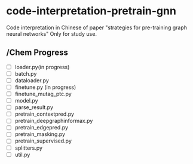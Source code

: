 # code-interpretation-pretrain-gnn
Code interpretation in Chinese of paper "strategies for pre-training graph neural networks"
Only for study use.

## /Chem Progress
- [ ] loader.py(in progress)
- [ ] batch.py
- [ ] dataloader.py
- [ ] finetune.py (in progress)
- [ ] finetune_mutag_ptc.py
- [ ] model.py
- [ ] parse_result.py
- [ ] pretrain_contextpred.py
- [ ] pretrain_deepgraphinformax.py
- [ ] pretrain_edgepred.py
- [ ] pretrain_masking.py
- [ ] pretrain_supervised.py
- [ ] splitters.py
- [ ] util.py
